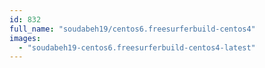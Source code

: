 ```yaml
---
id: 832
full_name: "soudabeh19/centos6.freesurferbuild-centos4"
images: 
  - "soudabeh19-centos6.freesurferbuild-centos4-latest"
---
```

